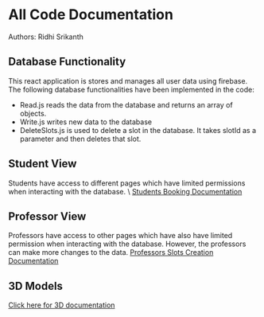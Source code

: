 # All Code Documentation

Authors: Ridhi Srikanth

## Database Functionality

This react application is stores and manages all user data using firebase. The following database functionalities have been implemented in the code: 

- Read.js reads the data from the database and returns an array of objects. 
- Write.js writes new data to the database 
- DeleteSlots.js is used to delete a slot in the database. It takes slotId as a parameter and then deletes that slot. 

## Student View

Students have access to different pages which have limited permissions when interacting with the database. \\
[Students Booking Documentation](./stud_booking.md)

## Professor View 

Professors have access to other pages which have also have limited permission when interacting with the database. However, the professors can make more changes to the data.
[Professors Slots Creation Documentation](.prof_slotsCal.md)

## 3D Models

[Click here for 3D documentation](./3D.md)

